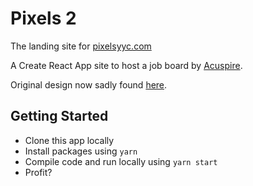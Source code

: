 # Pixels 2

The landing site for [pixelsyyc.com](pixelsyyc.com)

A Create React App site to host a job board by [Acuspire](acuspi.ai).

Original design now sadly found [here](https://pixels-og.netlify.app/).

## Getting Started
* Clone this app locally
* Install packages using `yarn`
* Compile code and run locally using `yarn start`
* Profit?
